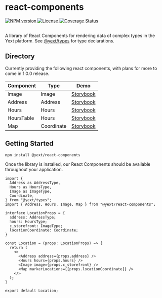 # react-components

<div>
  <a href="https://npmjs.org/package/@yext/react-components">
    <img src="https://img.shields.io/npm/v/@yext/react-components" alt="NPM version"/>
  </a>
  <a href="./LICENSE">
    <img src="https://img.shields.io/badge/License-BSD%203--Clause-blue.svg" alt="License"/>
  </a>
  <a href='https://coveralls.io/github/yext/react-components?branch=main'>
    <img src='https://coveralls.io/repos/github/yext/react-components/badge.svg?branch=main' alt='Coverage Status' />
  </a>
</div>
<br>

A library of React Components for rendering data of complex types in the Yext platform. See [@yext/types](https://github.com/yext/types) for type declarations.

## Directory

Currently providing the following react components, with plans for more to come in 1.0.0 release.

| Component  | Type       | Demo                                                                                        |
| ---------- | ---------- | ------------------------------------------------------------------------------------------- |
| Image      | Image      | [Storybook](https://leniently-relative-caiman.pgsdemo.com/?path=/story/image--primary)      |
| Address    | Address    | [Storybook](https://leniently-relative-caiman.pgsdemo.com/?path=/story/address--primary)    |
| Hours      | Hours      | [Storybook](https://leniently-relative-caiman.pgsdemo.com/?path=/story/hours--primary)      |
| HoursTable | Hours      | [Storybook](https://leniently-relative-caiman.pgsdemo.com/?path=/story/hourstable--primary) |
| Map        | Coordinate | [Storybook](https://leniently-relative-caiman.pgsdemo.com/?path=/story/mapboxmap--primary)  |

## Getting Started

```bash
npm install @yext/react-components
```

Once the library is installed, our React Components should be available throughout your application.

```tsx
import {
  Address as AddressType,
  Hours as HoursType,
  Image as ImageType,
  Coordinate,
} from "@yext/types";
import { Address, Hours, Image, Map } from "@yext/react-components";

interface LocationProps = {
  address: AddressType;
  hours: HoursType;
  c_storefront: ImageType;
  locationCoordinate: Coordinate;
}

const Location = (props: LocationProps) => {
  return (
    <>
      <Address address={props.address} />
      <Hours hours={props.hours} />
      <Image image={props.c_storefront} />
      <Map markerLocations={[props.locationCoordinate]} />
    </>
  );
}

export default Location;
```
